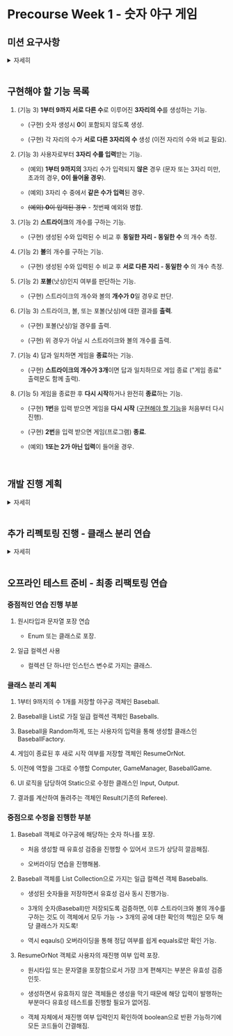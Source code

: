 # Precourse Week 1 - 숫자 야구 게임

## 미션 요구사항

<details>
<summary>자세히</summary>

<br>

> ### 기능 요구사항
>
> 1. 기본적으로 1부터 9까지 서로 다른 수로 이루어진 3자리의 수를 맞추는 게임이다.
>
> 2. 같은 수가 같은 자리에 있으면 스트라이크, 다른 자리에 있으면 볼, 같은 수가 전혀 없으면 포볼 또는 낫싱이란 힌트를 얻고, 그 힌드를 이용해서 먼저 상대방(컴퓨터)의 수를 맞추면 승리한다.
>
>    - [예시] 상대방(컴퓨터)의 수가 425일 때, 123을 제시한 경우 : 1 스트라이크, 456을 제시한 경우 : 1 스트라이크 1볼, 789를 제시한 경우 : 낫싱
>
> 3. 위 숫자 야구게임에서 상대방의 역할을 컴퓨터가 한다. 컴퓨터는 1에서 9까지 서로 다른 임의의 수 3개를 선택한다. 게임 플레이어는 컴퓨터가 생각하고 있는 3개 숫자를 입력하고, 컴퓨터는 입력한 숫자에 대한 결과를 출력한다.
>
> 4. 이 같은 과정을 반복해 컴퓨터가 선택한 3개의 숫자를 모두 맞히면 게임이 종료된다.
>
> 5. 게임을 종료한 후 게임을 다시 시작하거나 완전히 종료할 수 있다.

> ### 프로그래밍 요구사항
>
> 1. 자바 코드 컨벤션을 지키면서 프로그래밍한다.
>
>    - [Google Java Style Guide 참고](https://google.github.io/styleguide/javaguide.html)
>
>    - [자바 코딩 규칙(Java Code Conventions) 참고](https://myeonguni.tistory.com/1596)
>
> 2. indent(인덴트, 들여쓰기) depth를 3이 넘지 않도록 구현한다. 2까지만 허용한다.
>
> 3. 3항 연산자를 쓰지 않는다.
>
> 4. 함수(또는 메소드)가 한 가지 일만 하도록 최대한 작게 만들어라.

</details>

<br>

## 구현해야 할 기능 목록

1. (기능 3) **1부터 9까지 서로 다른 수**로 이루어진 **3자리의 수**를 생성하는 기능.

   - (구현) 숫자 생성시 **0**이 포함되지 않도록 생성.

   - (구현) 각 자리의 수가 **서로 다른 3자리의 수** 생성 (이전 자리의 수와 비교 필요).

2. (기능 3) 사용자로부터 **3자리 수를 입력**받는 기능.

   - (예외) **1부터 9까지의** 3자리 수가 입력되지 **않은** 경우 (문자 또는 3자리 미만, 초과의 경우, **0이 들어올 경우**).

   - (예외) 3자리 수 중에서 **같은 수가 입력**된 경우.

   - ~~(예외) **0**이 입력된 경우~~ - 첫번째 예외와 병합.

3. (기능 2) **스트라이크**의 개수를 구하는 기능.

   - (구현) 생성된 수와 입력된 수 비교 후 **동일한 자리 - 동일한 수** 의 개수 측정.

4. (기능 2) **볼**의 개수를 구하는 기능.

   - (구현) 생성된 수와 입력된 수 비교 후 **서로 다른 자리 - 동일한 수** 의 개수 측정.

5. (기능 2) **포볼**(낫싱)인지 여부를 판단하는 기능.

   - (구현) 스트라이크의 개수와 볼의 **개수가 0**일 경우로 판단.

6. (기능 3) 스트라이크, 볼, 또는 포볼(낫싱)에 대한 결과를 **출력**.

   - (구현) 포볼(낫싱)일 경우를 출력.

   - (구현) 위 경우가 아닐 시 스트라이크와 볼의 개수를 출력.

7. (기능 4) 답과 일치하면 게임을 **종료**하는 기능.

   - (구현) **스트라이크의 개수가 3개**이면 답과 일치하므로 게임 종료 ("게임 종료" 출력문도 함께 출력).

8. (기능 5) 게임을 종료한 후 **다시 시작**하거나 완전히 **종료**하는 기능.

   - (구현) **1번**을 입력 받으면 게임을 **다시 시작** ([구현해야 할 기능](#구현해야-할-기능-목록)을 처음부터 다시 진행).

   - (구현) **2번**을 입력 받으면 게임(프로그램) **종료**.

   - (예외) **1또는 2가 아닌 입력**이 들어올 경우.

<br>

## 개발 진행 계획

<details>
<summary>자세히</summary>

<br>

1. 어떤 프로젝트인지와 구현해야 할 기능을 대략적으로 작성.

   - 과제에 진행에 필요한 내용들을 [README.md](./README.md)에서 모두 볼 수 있도록 작성.

2. [구현해야 할 기능 목록](#구현해야-할-기능-목록)에 대한 세부적인 추가 기능 및 예외 처리 목록 작성.

   - 구현 방법과 예외 처리에 대한 간략한 설명 및 계획 추가.

3. [구현해야 할 기능 목록](#구현해야-할-기능-목록) 순서대로 Class 생성 및 코드 작성 ([기능의 함수화](#프로그래밍-요구사항)).

   - 구현해야 할 기능에 따른 Class 설정.

   - 최대한 Code Conventions를 지키면서 작성 (Naming에도 신경쓰기).

4. 전체적인 리펙토링 ([기능의 함수화](#프로그래밍-요구사항) 확인, 상수 사용 확인, 코드의 중복 여부 확인).

   - 전체 코드를 재확인하면서 기능을 좀 더 세분화시켜 함수화하는 리펙토링 진행 (1차 리펙토링).

   - 상수 사용되지 않은 부분을 수정하고 코드의 중복 사용 부분 수정.

   - 불필요하게 존재하는 if-else문을 if문으로 수정하여 코드의 간결화.

   - 클래스의 객체 지향 판단 후 static 함수 수정, 형식에 어긋나는 명명 일부 수정 및 일부 주석 수정.

5. ~~[프로그래밍 요구사항](#프로그래밍-요구사항) 중 코드 부분을 중점적으로 확인 (indent depth와 3항 연산자).~~

   - [개발 진행 계획 4 (1차 리펙토링)](##-개발-진행-계획)를 진행하면서 함께 수정 (indent가 3인 부분들을 2로 수정).

6. [프로그래밍 요구사항](#프로그래밍-요구사항) 중 Convention을 중점적으로 확인.

   - code fommat을 통한 1차 code convention 체크.

   - code convention 2차 체크 (파일 구조, 들여쓰기, 주석, 선언, 복합문, 빈 공간에 대하여 수정).

   - code convention 3차 체크 (명명 규칙, 좋은 프로그래밍 습관), 클래스, 메서드, 변수의 이름에서 최대한 역할이 드러나도록 명명 수정.

   - code convention 4차 체크 (oracle의 java code convention example code 참고).

7. 추가적인 리펙토링 계속 진행.

   - 가독성을 위해 유효성 검사 부분 전체 수정 (계속 stack을 쌓으면서 안으로 들어가는 형식을 수정).

   - 변수의 추가 또는 불필요한 변수 삭제, 반환문 수정을 통한 조건문 축소, 일부 주석과 메서드 수정.

   - Scanner.next() 함수에서 버퍼에 쌓이는 문제를 nextLine() 함수로 교체하여 해결.

</details>

<br>

## 추가 리펙토링 진행 - 클래스 분리 연습

<details>
<summary>자세히</summary>

<br>

> 우아한 형제들 기술 블로그의 [생각하라, 객체지향처럼](http://woowabros.github.io/study/2016/07/07/think_object_oriented.html) 참고
>
> [객체 지향 설계 원칙](https://gmlwjd9405.github.io/2018/07/05/oop-solid.html) 참고

<br>

- 클래스를 새로 분류 진행.

  1. 입력 타입

  2. 출력 타입

  3. 게임 관리자 타입

  4. 게임 타입

  5. 컴퓨터 타입

  6. ~~유저 타입~~

     - '세자리 수를 입력해라'라는 메시지를 유저에게 보는 것보다 '세자리 수를 유저로부터 입력 받아와라'라는 메시지를 Input UI에게 보내는 것이 더 적절하다고 생각이 들어 해당 클래스 삭제.

     - 입력의 유효성은 게임 타입에서 판단하는 것이 더 적절하다고 생각.

  7. 심판 타입

  8. 유효성 검증 타입

- 전체적인 리펙토링 완료

  - 최대한 각각의 역할을 생각하고 객체지향적으로 클래스 분류 작업 진행.

  - UI 로직과 비즈니스 로직을 한 클래스에 담지 않고 분리 진행.

  - 추후에, Exception 오버라이딩을 통한 예외 처리 진행.

</details>

<br>

## 오프라인 테스트 준비 - 최종 리팩토링 연습

### 중점적인 연습 진행 부분

1. 원시타입과 문자열 포장 연습

   - Enum 또는 클래스로 포장.

2. 일급 컬렉션 사용

   - 컬렉션 단 하나만 인스턴스 변수로 가지는 클래스.

### 클래스 분리 계획

1. 1부터 9까지의 수 1개를 저장할 야구공 객체인 Baseball.

2. Baseball을 List로 가질 일급 컬렉션 객체인 Baseballs.

3. Baseball을 Random하게, 또는 사용자의 입력을 통해 생성할 클래스인 BaseballFactory.

4. 게임이 종료된 후 새로 시작 여부를 저장할 객체인 ResumeOrNot.

5. 이전에 역할을 그대로 수행할 Computer, GameManager, BaseballGame.

6. UI 로직을 담당하여 Static으로 수정한 클래스인 Input, Output.

7. 결과를 계산하여 돌려주는 객체인 Result(기존의 Referee).

### 중점으로 수정을 진행한 부분

1. Baseball 객체로 야구공에 해당하는 숫자 하나를 포장.

   - 처음 생성할 때 유효성 검증을 진행할 수 있어서 코드가 상당히 깔끔해짐.

   - 오버라이딩 연습을 진행해봄.

2. Baseball 객체를 List Collection으로 가지는 일급 컬렉션 객체 Baseballs.

   - 생성된 숫자들을 저장하면서 유효성 검사 동시 진행가능.

   - 3개의 숫자(Baseball)만 저장되도록 검증하면, 이후 스트라이크와 볼의 개수를 구하는 것도 이 객체에서 모두 가능 -> 3개의 공에 대한 확인의 책임은 모두 해당 클래스가 지도록!

   - 역시 eqauls() 오버라이딩을 통해 정답 여부를 쉽게 equals로만 확인 가능.

3. ResumeOrNot 객체로 사용자의 재진행 여부 입력 포장.

   - 원시타입 또는 문자열을 포장함으로서 가장 크게 편해지는 부분은 유효성 검증인듯.

   - 생성하면서 유효하지 않은 객체들은 생성을 막기 때문에 해당 입력이 발행하는 부분마다 유효성 테스트를 진행할 필요가 없어짐.

   - 객체 자체에서 재진행 여부 입력인지 확인하여 boolean으로 반환 가능하기에 모든 코드들이 간결해짐.
